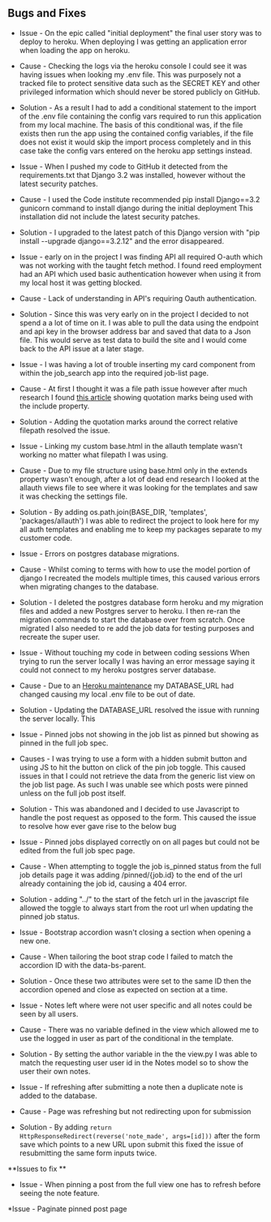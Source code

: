 
## Bugs and Fixes
* Issue - On the epic  called "initial deployment"  the final user story was to deploy to heroku. When deploying I was getting an application error 
when loading the app on heroku.
* Cause - Checking the logs via the heroku console I could see it was having issues when looking my .env file. This was purposely not a tracked file 
to protect sensitive data such as the SECRET KEY and other privileged information which should never be stored publicly on GitHub. 
* Solution - As a result I had to add a conditional statement to the import of the .env file containing the config vars required to run this application
from my local machine. The basis of this conditional was, if the file exists then run the app using the contained config variables, if the file does not exist it would skip the import process
completely and in this case take the config vars entered on the heroku app settings instead.

* Issue - When I pushed my code to GitHub it detected from the requirements.txt that Django 3.2 was installed, however without the latest security patches.
* Cause - I used the Code institute recommended pip install Django==3.2 gunicorn command to install django during the initial deployment This installation did not include the latest security patches.
* Solution - I upgraded to the latest patch of this Django version with "pip install --upgrade django==3.2.12" and the error disappeared.

* Issue - early on in the project I was finding API all required O-auth which was not working with the taught fetch method. I found reed employment had an API which used basic authentication however when using it from my local host it was getting blocked.
* Cause - Lack of understanding in API's requiring Oauth authentication.
* Solution - Since this was very early on in the project I decided to not spend a a lot of time on it. I was able to pull the data using the endpoint and api key in the browser address bar and saved that data to a Json file. This would serve as test data to build the site and I would come back to the API issue at a later stage.

* Issue - I was having a lot of trouble inserting my card component from within the job_search app into the required job-list page.
* Cause - At first I thought it was a file path issue however after much research I found [this article](https://www.geeksforgeeks.org/include-django-template-tags/) showing quotation marks being used with the include property.
* Solution - Adding the quotation marks around the correct relative filepath resolved the issue.

* Issue - Linking my custom base.html in the allauth template wasn't working no matter what filepath I was using.
* Cause - Due to my file structure using base.html only in the extends property wasn't enough, after a lot of dead end research I looked at the allauth views file to see where it was looking for the templates and saw it was checking the settings file.
* Solution - By adding os.path.join(BASE_DIR, 'templates', 'packages/allauth') I was able to redirect the project to look here for my all auth templates and enabling me to keep my packages separate to my customer code.

* Issue - Errors on postgres database migrations.
* Cause - Whilst coming to terms with how to use the model portion of django I recreated the models multiple times, this caused various errors when migrating changes to the database.
* Solution - I deleted the postgres database form heroku and my migration files and added a new Postgres server to heroku. I then re-ran the migration commands to start the database over from scratch. Once migrated I also needed to re add the job data for testing purposes and recreate the super user.

* Issue - Without touching my code in between coding sessions When trying to run the server locally I was having an error message saying it could not connect to my heroku postgres server database. 
* Cause - Due to an [Heroku maintenance](docs/images/heroku-maintenance.jpg) my DATABASE_URL had changed causing my local .env file to be out of date. 
* Solution - Updating the DATABASE_URL resolved the issue with running the server locally. This

* Issue - Pinned jobs not showing in the job list as pinned but showing as pinned in the full job spec.
* Causes - I was trying to use a form with a hidden submit button and using JS to hit the button on click of the pin job toggle. This caused issues in that I could not retrieve the data from the generic list view on the job list page. As such I was unable see which posts were pinned unless on the full job post itself.
* Solution - This was abandoned and I decided to use Javascript to handle the post request as opposed to the form. This caused the issue to resolve how ever gave rise to the below bug

* Issue - Pinned jobs displayed correctly on on all pages but could not be edited from the full job spec page.
* Cause - When attempting to toggle the job is_pinned status from the full job details page it was adding /pinned/{job.id} to the end of the url already containing the job id, causing a 404 error.
* Solution - adding "../" to the start of the fetch url in the javascript file allowed the toggle to always start from the root url when updating the pinned job status. 

* Issue - Bootstrap accordion wasn't closing a section when opening a new one.
* Cause - When tailoring the boot strap code I failed to match the accordion ID with the data-bs-parent.
* Solution - Once these two attributes were set to the same ID then the accordion opened and close as expected on section at a time.

* Issue - Notes left where were not user specific and all notes could be seen by all users.
* Cause - There was no variable defined in the view which allowed me to use the logged in user as part of the conditional in the template.
* Solution - By setting the author variable in the the view.py I was able to match the requesting user user id in the Notes model so to show the user their own notes.

* Issue - If refreshing after submitting a note then a duplicate note is added to the database.
* Cause - Page was refreshing but not redirecting upon for submission
* Solution - By adding ```return HttpResponseRedirect(reverse('note_made', args=[id]))``` after the form save which points to a new URL upon submit this fixed the issue of resubmitting the same form inputs twice.


**Issues to fix **

  
* Issue - When pinning a post from the full view one has to refresh before seeing the note feature.

*Issue - Paginate pinned post page
